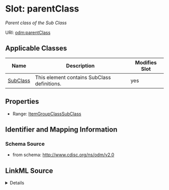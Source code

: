 # Slot: parentClass


_Parent class of the Sub Class_



URI: [odm:parentClass](http://www.cdisc.org/ns/odm/v2.0/parentClass)



<!-- no inheritance hierarchy -->




## Applicable Classes

| Name | Description | Modifies Slot |
| --- | --- | --- |
[SubClass](SubClass.md) | This element contains SubClass definitions. |  yes  |







## Properties

* Range: [ItemGroupClassSubClass](ItemGroupClassSubClass.md)





## Identifier and Mapping Information







### Schema Source


* from schema: http://www.cdisc.org/ns/odm/v2.0




## LinkML Source

<details>
```yaml
name: parentClass
description: Parent class of the Sub Class
from_schema: http://www.cdisc.org/ns/odm/v2.0
rank: 1000
alias: parentClass
domain_of:
- SubClass
range: ItemGroupClassSubClass

```
</details>